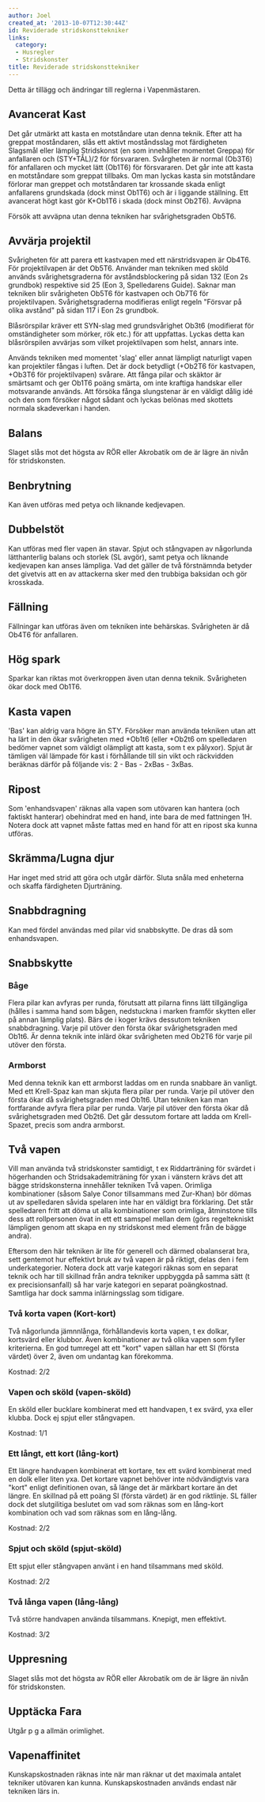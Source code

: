 ```yaml
---
author: Joel
created_at: '2013-10-07T12:30:44Z'
id: Reviderade stridskonsttekniker
links:
  category:
  - Husregler
  - Stridskonster
title: Reviderade stridskonsttekniker
---
```


Detta är tillägg och ändringar till reglerna i Vapenmästaren.

Avancerat Kast
--------------

Det går utmärkt att kasta en motståndare utan denna teknik. Efter att ha greppat moståndaren, slås
ett aktivt moståndsslag mot färdigheten Slagsmål eller lämplig Stridskonst (en som innehåller
momentet Greppa) för anfallaren och (STY+TÅL)/2 för försvararen. Svårgheten är normal (Ob3T6) för
anfallaren och mycket lätt (Ob1T6) för försvararen. Det går inte att kasta en motståndare som
greppat tillbaks. Om man lyckas kasta sin motståndare förlorar man greppet och motståndaren tar
krossande skada enligt anfallarens grundskada (dock minst Ob1T6) och är i liggande ställning. Ett
avancerat högt kast gör K+Ob1T6 i skada (dock minst Ob2T6). Avväpna

Försök att avväpna utan denna tekniken har svårighetsgraden Ob5T6.

Avvärja projektil
-----------------

Svårigheten för att parera ett kastvapen med ett närstridsvapen är Ob4T6. För projektilvapen är det
Ob5T6. Använder man tekniken med sköld används svårighetsgraderna för avståndsblockering på sidan
132 (Eon 2s grundbok) respektive sid 25 (Eon 3, Spelledarens Guide). Saknar man tekniken blir
svårigheten Ob5T6 för kastvapen och Ob7T6 för projektilvapen. Svårighetsgraderna modifieras enligt
regeln "Försvar på olika avstånd" på sidan 117 i Eon 2s grundbok.

Blåsrörspilar kräver ett SYN-slag med grundsvårighet Ob3t6 (modifierat för omständigheter som
mörker, rök etc.) för att uppfattas. Lyckas detta kan blåsrörspilen avvärjas som vilket
projektilvapen som helst, annars inte.

Används tekniken med momentet 'slag' eller annat lämpligt naturligt vapen kan projektiler fångas i
luften. Det är dock betydligt (+Ob2T6 för kastvapen, +Ob3T6 för projektilvapen) svårare. Att fånga
pilar och skäktor är smärtsamt och ger Ob1T6 poäng smärta, om inte kraftiga handskar eller
motsvarande används. Att försöka fånga slungstenar är en väldigt dålig idé och den som försöker
något sådant och lyckas belönas med skottets normala skadeverkan i handen.

Balans
------

Slaget slås mot det högsta av RÖR eller Akrobatik om de är lägre än nivån för stridskonsten.

Benbrytning
-----------

Kan även utföras med petya och liknande kedjevapen.

Dubbelstöt
----------

Kan utföras med fler vapen än stavar. Spjut och stångvapen av någorlunda lätthanterlig balans och
storlek (SL avgör), samt petya och liknande kedjevapen kan anses lämpliga. Vad det gäller de två
förstnämnda betyder det givetvis att en av attackerna sker med den trubbiga baksidan och gör
krosskada.

Fällning
--------

Fällningar kan utföras även om tekniken inte behärskas. Svårigheten är då Ob4T6 för anfallaren.

Hög spark
---------

Sparkar kan riktas mot överkroppen även utan denna teknik. Svårigheten ökar dock med Ob1T6.

Kasta vapen
-----------

'Bas' kan aldrig vara högre än STY. Försöker man använda tekniken utan att ha lärt in den ökar
svårigheten med +Ob1t6 (eller +Ob2t6 om spelledaren bedömer vapnet som väldigt olämpligt att kasta,
som t ex pålyxor). Spjut är tämligen väl lämpade för kast i förhållande till sin vikt och räckvidden
beräknas därför på följande vis: 2 - Bas - 2xBas - 3xBas.

Ripost
------

Som 'enhandsvapen' räknas alla vapen som utövaren kan hantera (och faktiskt hanterar) obehindrat med
en hand, inte bara de med fattningen 1H. Notera dock att vapnet måste fattas med en hand för att en
ripost ska kunna utföras.

Skrämma/Lugna djur
------------------

Har inget med strid att göra och utgår därför. Sluta snåla med enheterna och skaffa färdigheten
Djurträning.

Snabbdragning
-------------

Kan med fördel användas med pilar vid snabbskytte. De dras då som enhandsvapen.

Snabbskytte
-----------

### Båge

Flera pilar kan avfyras per runda, förutsatt att pilarna finns lätt tillgängliga (hålles i samma
hand som bågen, nedstuckna i marken framför skytten eller på annan lämplig plats). Bärs de i koger
krävs dessutom tekniken snabbdragning. Varje pil utöver den första ökar svårighetsgraden med Ob1t6.
Är denna teknik inte inlärd ökar svårigheten med Ob2T6 för varje pil utöver den första.

### Armborst

Med denna teknik kan ett armborst laddas om en runda snabbare än vanligt. Med ett Krell-Spaz kan man
skjuta flera pilar per runda. Varje pil utöver den första ökar då svårighetsgraden med Ob1t6. Utan
tekniken kan man fortfarande avfyra flera pilar per runda. Varje pil utöver den första ökar då
svårighetsgraden med Ob2t6. Det går dessutom fortare att ladda om Krell-Spazet, precis som andra
armborst.

Två vapen
---------

Vill man använda två stridskonster samtidigt, t ex Riddarträning för svärdet i högerhanden och
Stridsakademiträning för yxan i vänstern krävs det att bägge stridskonsterna innehåller tekniken Två
vapen. Orimliga kombinationer (såsom Salye Conor tillsammans med Zur-Khan) bör dömas ut av
spelledaren såvida spelaren inte har en väldigt bra förklaring. Det står spelledaren fritt att döma
ut alla kombinationer som orimliga, åtminstone tills dess att rollpersonen övat in ett ett samspel
mellan dem (görs regeltekniskt lämpligen genom att skapa en ny stridskonst med element från de bägge
andra).

Eftersom den här tekniken är lite för generell och därmed obalanserat bra, sett gentemot hur
effektivt bruk av två vapen är på riktigt, delas den i fem underkategorier. Notera dock att varje
kategori räknas som en separat teknik och har till skillnad från andra tekniker uppbyggda på samma
sätt (t ex precisionsanfall) så har varje kategori en separat poängkostnad. Samtliga har dock samma
inlärningsslag som tidigare.

### Två korta vapen (Kort-kort)

Två någorlunda jämnnlånga, förhållandevis korta vapen, t ex dolkar, kortsvärd eller klubbor. Även
kombinationer av två olika vapen som fyller kriterierna. En god tumregel att ett "kort" vapen sällan
har ett SI (första värdet) över 2, även om undantag kan förekomma.

Kostnad: 2/2

### Vapen och sköld (vapen-sköld)

En sköld eller bucklare kombinerat med ett handvapen, t ex svärd, yxa eller klubba. Dock ej spjut
eller stångvapen.

Kostnad: 1/1

### Ett långt, ett kort (lång-kort)

Ett längre handvapen kombinerat ett kortare, tex ett svärd kombinerat med en dolk eller liten yxa.
Det kortare vapnet behöver inte nödvändigtvis vara "kort" enligt definitionen ovan, så länge det är
märkbart kortare än det längre. En skillnad på ett poäng SI (första värdet) är en god riktlinje. SL
fäller dock det slutgilitiga beslutet om vad som räknas som en lång-kort kombination och vad som
räknas som en lång-lång.

Kostnad: 2/2

### Spjut och sköld (spjut-sköld)

Ett spjut eller stångvapen använt i en hand tilsammans med sköld.

Kostnad: 2/2

### Två långa vapen (lång-lång)

Två större handvapen använda tilsammans. Knepigt, men effektivt.

Kostnad: 3/2

Uppresning
----------

Slaget slås mot det högsta av RÖR eller Akrobatik om de är lägre än nivån för stridskonsten.

Upptäcka Fara
-------------

Utgår p g a allmän orimlighet.

Vapenaffinitet
--------------

Kunskapskostnaden räknas inte när man räknar ut det maximala antalet tekniker utövaren kan kunna.
Kunskapskostnaden används endast när tekniken lärs in.
